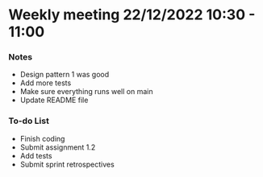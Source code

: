 # Weekly meeting 22/12/2022 10:30 - 11:00


### Notes

- Design pattern 1 was good
- Add more tests
- Make sure everything runs well on main
- Update README file


### To-do List
- Finish coding
- Submit assignment 1.2
- Add tests
- Submit sprint retrospectives






